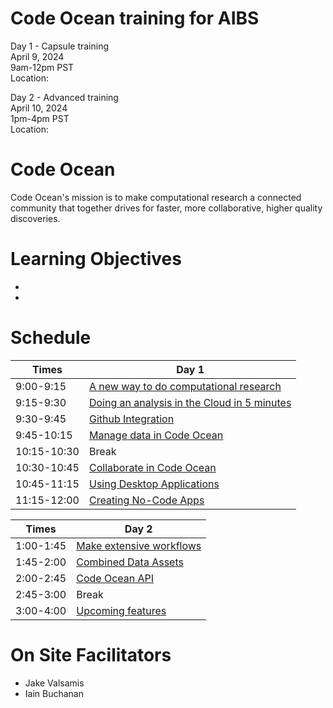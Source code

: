 # Code Ocean training for AIBS

Day 1 - Capsule training <br>
April 9, 2024 <br>
9am-12pm PST <br>
Location: <br>

Day 2 - Advanced training <br>
April 10, 2024 <br>
1pm-4pm PST <br>
Location: <br>

# Code Ocean
Code Ocean's mission is to make computational research a connected community that together drives for faster, more collaborative, higher quality discoveries.

# Learning Objectives

- 
-


# Schedule

Times            | Day 1 |
-----            | ------ |
9:00-9:15       | [A new way to do computational research](Platform-overview.md) |
9:15-9:30      | [Doing an analysis in the Cloud in 5 minutes](Create-capsule.md) |
9:30-9:45 | [Github Integration](Github.md) |
9:45-10:15 | [Manage data in Code Ocean](Data-management.md) |
10:15-10:30 | Break |
10:30-10:45 | [Collaborate in Code Ocean](sharing.md)        |
10:45-11:15      | [Using Desktop Applications](desktop-apps.md) |
11:15-12:00 | [Creating No-Code Apps](no-code-apps.md) |



Times            | Day 2 |
-----            | ------ |
1:00-1:45       | [Make extensive workflows](Pipelines.md) |
1:45-2:00      | [Combined Data Assets](Combined-data.md) |
2:00-2:45 | [Code Ocean API](API.md) |
2:45-3:00 | Break |
3:00-4:00 | [Upcoming features](Upcoming-features.md) |

# On Site Facilitators

  - Jake  Valsamis
  - Iain Buchanan
